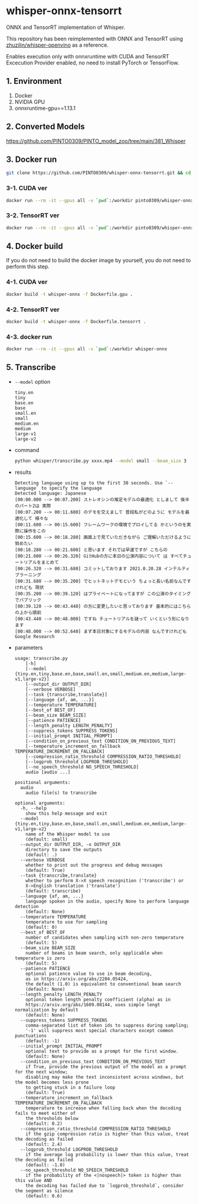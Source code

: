 # whisper-onnx-tensorrt
ONNX and TensorRT implementation of Whisper.

This repository has been reimplemented with ONNX and TensorRT using [zhuzilin/whisper-openvino](https://github.com/zhuzilin/whisper-openvino) as a reference.

Enables execution only with onnxruntime with CUDA and TensorRT Excecution Provider enabled, no need to install PyTorch or TensorFlow.

## 1. Environment
1. Docker
2. NVIDIA GPU
3. onnxruntime-gpu==1.13.1

## 2. Converted Models
https://github.com/PINTO0309/PINTO_model_zoo/tree/main/381_Whisper

## 3. Docker run
```bash
git clone https://github.com/PINTO0309/whisper-onnx-tensorrt.git && cd whisper-onnx-tensorrt
```
### 3-1. CUDA ver
```bash
docker run --rm -it --gpus all -v `pwd`:/workdir pinto0309/whisper-onnx-cuda
```
### 3-2. TensorRT ver
```bash
docker run --rm -it --gpus all -v `pwd`:/workdir pinto0309/whisper-onnx-tensorrt
```

## 4. Docker build
If you do not need to build the docker image by yourself, you do not need to perform this step.
### 4-1. CUDA ver
```bash
docker build -t whisper-onnx -f Dockerfile.gpu .
```
### 4-2. TensorRT ver
```bash
docker build -t whisper-onnx -f Dockerfile.tensorrt .
```
### 4-3. docker run
```bash
docker run --rm -it --gpus all -v `pwd`:/workdir whisper-onnx
```

## 5. Transcribe
- `--model` option
    ```
    tiny.en
    tiny
    base.en
    base
    small.en
    small
    medium.en
    medium
    large-v1
    large-v2
    ```
- command
    ```bash
    python whisper/transcribe.py xxxx.mp4 --model small --beam_size 3
    ```
- results
    ```
    Detecting language using up to the first 30 seconds. Use `--language` to specify the language
    Detected language: Japanese
    [00:00.000 --> 00:07.200] ストレオシンの推定モデルの最適化 としまして 後半のパート2は 実際
    [00:07.200 --> 00:11.600] のデモを交えまして 普段私がどのように モデルを最適化して 様々な
    [00:11.600 --> 00:15.600] フレームワークの環境でプロイしてる かというのを実際に操作をこの
    [00:15.600 --> 00:18.280] 画面上で見ていただきながら ご理解いただけるように努めたい
    [00:18.280 --> 00:21.600] と思います それでは早速ですが こちらの
    [00:21.600 --> 00:26.320] GitHubの方に本日の公演内容について は すべてチュートリアルをまとめて
    [00:26.320 --> 00:31.680] コミットしております 2021.0.20.28 インテルティブラーニング
    [00:31.680 --> 00:35.200] でヒットネットデモという ちょっと長い名前なんですけれども 現状
    [00:35.200 --> 00:39.120] はプライベートになってますが この公演のタイミングでパブリック
    [00:39.120 --> 00:43.440] の方に変更したいと思っております 基本的にはこちらの上から順前
    [00:43.440 --> 00:48.000] ですね チュートリアルを謎って いくという形になります
    [00:48.000 --> 00:52.640] まず本日対象にするモデルの内容 なんですけれども Google Research
    ```
- parameters
    ```
    usage: transcribe.py
        [-h]
        [--model {tiny.en,tiny,base.en,base,small.en,small,medium.en,medium,large-v1,large-v2}]
        [--output_dir OUTPUT_DIR]
        [--verbose VERBOSE]
        [--task {transcribe,translate}]
        [--language {af, am, ...}]
        [--temperature TEMPERATURE]
        [--best_of BEST_OF]
        [--beam_size BEAM_SIZE]
        [--patience PATIENCE]
        [--length_penalty LENGTH_PENALTY]
        [--suppress_tokens SUPPRESS_TOKENS]
        [--initial_prompt INITIAL_PROMPT]
        [--condition_on_previous_text CONDITION_ON_PREVIOUS_TEXT]
        [--temperature_increment_on_fallback TEMPERATURE_INCREMENT_ON_FALLBACK]
        [--compression_ratio_threshold COMPRESSION_RATIO_THRESHOLD]
        [--logprob_threshold LOGPROB_THRESHOLD]
        [--no_speech_threshold NO_SPEECH_THRESHOLD]
        audio [audio ...]

    positional arguments:
      audio
        audio file(s) to transcribe

    optional arguments:
      -h, --help
        show this help message and exit
      --model {tiny.en,tiny,base.en,base,small.en,small,medium.en,medium,large-v1,large-v2}
        name of the Whisper model to use
        (default: small)
      --output_dir OUTPUT_DIR, -o OUTPUT_DIR
        directory to save the outputs
        (default: .)
      --verbose VERBOSE
        whether to print out the progress and debug messages
        (default: True)
      --task {transcribe,translate}
        whether to perform X->X speech recognition ('transcribe') or
        X->English translation ('translate')
        (default: transcribe)
      --language {af, am, ...}
        language spoken in the audio, specify None to perform language detection
        (default: None)
      --temperature TEMPERATURE
        temperature to use for sampling
        (default: 0)
      --best_of BEST_OF
        number of candidates when sampling with non-zero temperature
        (default: 5)
      --beam_size BEAM_SIZE
        number of beams in beam search, only applicable when temperature is zero
        (default: 5)
      --patience PATIENCE
        optional patience value to use in beam decoding,
        as in https://arxiv.org/abs/2204.05424,
        the default (1.0) is equivalent to conventional beam search
        (default: None)
      --length_penalty LENGTH_PENALTY
        optional token length penalty coefficient (alpha) as in
        https://arxiv.org/abs/1609.08144, uses simple lengt normalization by default
        (default: None)
      --suppress_tokens SUPPRESS_TOKENS
        comma-separated list of token ids to suppress during sampling;
        '-1' will suppress most special characters except common punctuations
        (default: -1)
      --initial_prompt INITIAL_PROMPT
        optional text to provide as a prompt for the first window.
        (default: None)
      --condition_on_previous_text CONDITION_ON_PREVIOUS_TEXT
        if True, provide the previous output of the model as a prompt for the next window;
        disabling may make the text inconsistent across windows, but the model becomes less prone
        to getting stuck in a failure loop
        (default: True)
      --temperature_increment_on_fallback TEMPERATURE_INCREMENT_ON_FALLBACK
        temperature to increase when falling back when the decoding fails to meet either of
        the thresholds below
        (default: 0.2)
      --compression_ratio_threshold COMPRESSION_RATIO_THRESHOLD
        if the gzip compression ratio is higher than this value, treat the decoding as failed
        (default: 2.4)
      --logprob_threshold LOGPROB_THRESHOLD
        if the average log probability is lower than this value, treat the decoding as failed
        (default: -1.0)
      --no_speech_threshold NO_SPEECH_THRESHOLD
        if the probability of the <|nospeech|> token is higher than this value AND
        the decoding has failed due to `logprob_threshold`, consider the segment as silence
        (default: 0.6)
    ``` 
